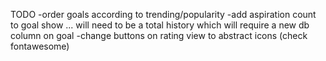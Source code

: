 TODO
-order goals according to trending/popularity
-add aspiration count to goal show ... will need to be a total history which will
require a new db column on goal
-change buttons on rating view to abstract icons (check fontawesome)
